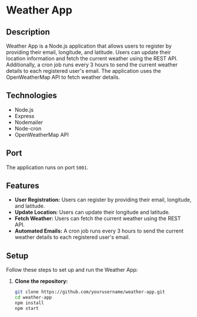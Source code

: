 # Weather App

## Description

Weather App is a Node.js application that allows users to register by providing their email, longitude, and latitude. Users can update their location information and fetch the current weather using the REST API. Additionally, a cron job runs every 3 hours to send the current weather details to each registered user's email. The application uses the OpenWeatherMap API to fetch weather details.

## Technologies

-  Node.js
-  Express
-  Nodemailer
-  Node-cron
-  OpenWeatherMap API

## Port

The application runs on port `5001`.

## Features

-  **User Registration:** Users can register by providing their email, longitude, and latitude.
-  **Update Location:** Users can update their longitude and latitude.
-  **Fetch Weather:** Users can fetch the current weather using the REST API.
-  **Automated Emails:** A cron job runs every 3 hours to send the current weather details to each registered user's email.

## Setup

Follow these steps to set up and run the Weather App:

1. **Clone the repository:**
   ```bash
   git clone https://github.com/yourusername/weather-app.git
   cd weather-app
   npm install
   npm start
   ```
